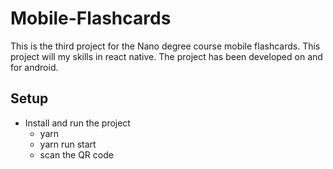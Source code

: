 # Mobile-Flashcards
This is the third project for the Nano degree course mobile flashcards.
This project will my skills in react native. The project has been developed on and for android. 

## Setup

* Install and run the project
    - yarn
    - yarn run start
    - scan the QR code
